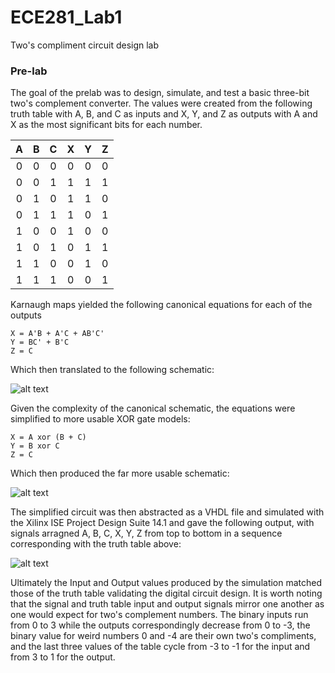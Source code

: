 ECE281_Lab1
===========

Two's compliment circuit design lab

### Pre-lab

The goal of the prelab was to design, simulate, and test a basic three-bit two's complement converter. The 
values were created from the following truth table with A, B, and C as inputs and X, Y, and Z as outputs with
A and X as the most significant bits for each number.

| A | B | C | X | Y | Z |
|:-:|:-:|:-:|:-:|:-:|:-:|
| 0 | 0 | 0 | 0 | 0 | 0 |
| 0 | 0 | 1 | 1 | 1 | 1 |
| 0 | 1 | 0 | 1 | 1 | 0 |
| 0 | 1 | 1 | 1 | 0 | 1 |
| 1 | 0 | 0 | 1 | 0 | 0 |
| 1 | 0 | 1 | 0 | 1 | 1 |
| 1 | 1 | 0 | 0 | 1 | 0 |
| 1 | 1 | 1 | 0 | 0 | 1 |
    
Karnaugh maps yielded the following canonical equations for each of the outputs

    X = A'B + A'C + AB'C'
    Y = BC' + B'C
    Z = C
    
Which then translated to the following schematic:

![alt text](https://raw2.github.com/IanGoodbody/ECE281_Lab1/master/Project_Images/CanonicalDesign.jpg "Canonical Schematic")


Given the complexity of the canonical schematic, the equations were simplified to more usable XOR gate models:

    X = A xor (B + C)
    Y = B xor C
    Z = C
    
Which then produced the far more usable schematic: 

![alt text](https://raw2.github.com/IanGoodbody/ECE281_Lab1/master/Project_Images/SimplifiedDesign.jpg "Simplified Schematic")

The simplified circuit was then abstracted as a VHDL file and simulated with the Xilinx ISE Project Design
Suite 14.1 and gave the following output, with signals arragned A, B, C, X, Y, Z from top to bottom in a
sequence corresponding with the truth table above:

![alt text](https://raw2.github.com/IanGoodbody/ECE281_Lab1/master/Project_Images/ElementSignal.JPG "Component Signals")

Ultimately the Input and Output values produced by the simulation matched those of the truth table validating the
digital circuit design. It is worth noting that the signal and truth table input and output signals mirror one
another as one would expect for two's complement numbers. The binary inputs run from 0 to 3 while the outputs
correspondingly decrease from 0 to -3, the binary value for weird numbers 0 and -4 are their own two's compliments,
and the last three values of the table cycle from -3 to -1 for the input and from 3 to 1 for the output.
